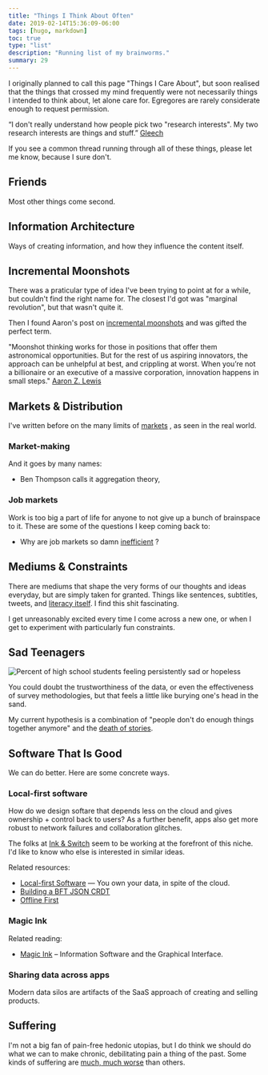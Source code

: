 ```yaml
---
title: "Things I Think About Often"
date: 2019-02-14T15:36:09-06:00
tags: [hugo, markdown]
toc: true
type: "list"
description: "Running list of my brainworms."
summary: 29
---
```



I originally planned to call this page "Things I Care About", but soon realised that the things that crossed my mind frequently were not necessarily things I intended to think about, let alone care for. Egregores are rarely considerate enough to request permission.

<div class=quote>
“I don't really understand how people pick two "research interests". My two research interests are things and stuff.” <a href="https://www.gleech.org/about/"> Gleech </a>
</div>


If you see a common thread running through all of these things, please let me know, because I sure don't.

## Friends

Most other things come second.

## Information Architecture


Ways of creating information, and how they influence the content itself.

## Incremental Moonshots

There was a praticular type of idea I've been trying to point at for a while, but couldn't find the right name for. The closest I'd got was "marginal revolution", but that wasn't quite it.

Then I found Aaron's post on [incremental moonshots](https://aaronzlewis.com/blog/2013/05/16/incremental-moonshots/) and was gifted the perfect term.

<div class=quote> "Moonshot thinking works for those in positions that offer them astronomical opportunities. But for the rest of us aspiring innovators, the approach can be unhelpful at best, and crippling at worst. When you’re not a billionaire or an executive of a massive corporation, innovation happens in small steps." <a href="https://twitter.com/aaronzlewis">Aaron Z. Lewis </a> </div>


## Markets & Distribution

I've written before on the many limits of [markets](https://bewrong.substack.com/p/markets-are-mostly-fake) , as seen in the real world.


### Market-making

And it goes by many names:

*   Ben Thompson calls it aggregation theory,

### Job markets

Work is too big a part of life for anyone to not give up a bunch of brainspace to it. These are some of the questions I keep coming back to:

*   Why are job markets so damn [inefficient](https://danluu.com/hiring-lemons/) ?

## Mediums & Constraints

There are mediums that shape the very forms of our thoughts and ideas everyday, but are simply taken for granted. Things like sentences, subtitles, tweets, and [literacy itself](https://www.goodreads.com/book/show/164515.Orality_and_Literacy). I find this shit fascinating.

I get unreasonably excited every time I come across a new one, or when I get to experiment with particularly fun constraints.

## Sad Teenagers

![Percent of high school students feeling persistently sad or hopeless](/photos/sad-hopeless-teenagers.jpg)

<!-- Will the trend come back down in 2023? I hope so, but I wouldn't bet on it. -->

You could doubt the trustworthiness of the data, or even the effectiveness of survey methodologies, but that feels a little like burying one's head in the sand.

My current hypothesis is a combination of "people don't do enough things together anymore" and the [death of stories](https://www.praxissociety.com/journal/on-stories-and-histories).

## Software That Is Good

We can do better. Here are some concrete ways.

### Local-first software

How do we design softare that depends less on the cloud and gives ownership + control back to users? As a further benefit, apps also get more robust to network failures and collaboration glitches.

The folks at [Ink & Switch](https://www.inkandswitch.com/) seem to be working at the forefront of this niche. I'd like to know who else is interested in similar ideas.

Related resources:

*   [Local-first Software](https://www.inkandswitch.com/local-first) — You own your data, in spite of the cloud.
*   [Building a BFT JSON CRDT](https://jzhao.xyz/posts/bft-json-crdt/)
*   [Offline First](https://offlinefirst.org/)

### Magic Ink

Related reading:

*   [Magic Ink](http://worrydream.com/MagicInk/) – Information Software and the Graphical Interface.

### Sharing data across apps

Modern data silos are artifacts of the SaaS approach of creating and selling products.

## Suffering

I'm not a big fan of pain-free hedonic utopias, but I do think we should do what we can to make chronic, debilitating pain a thing of the past. Some kinds of suffering are [much, much worse](https://qualiacomputing.com/2019/08/10/logarithmic-scales-of-pleasure-and-pain-rating-ranking-and-comparing-peak-experiences-suggest-the-existence-of-long-tails-for-bliss-and-suffering/) than others.